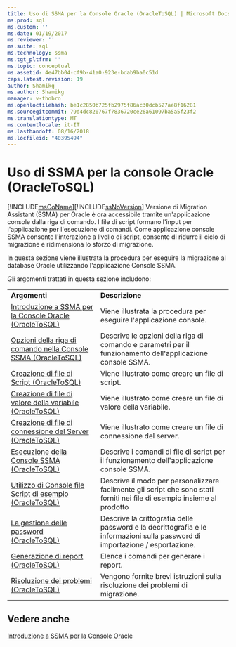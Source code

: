 ```yaml
---
title: Uso di SSMA per la Console Oracle (OracleToSQL) | Microsoft Docs
ms.prod: sql
ms.custom: ''
ms.date: 01/19/2017
ms.reviewer: ''
ms.suite: sql
ms.technology: ssma
ms.tgt_pltfrm: ''
ms.topic: conceptual
ms.assetid: 4e47bb04-cf9b-41a0-923e-bdab9ba0c51d
caps.latest.revision: 19
author: Shamikg
ms.author: Shamikg
manager: v-thobro
ms.openlocfilehash: be1c2850b725fb2975f86ac30dcb527ae8f16281
ms.sourcegitcommit: 79d4dc820767f7836720ce26a61097ba5a5f23f2
ms.translationtype: MT
ms.contentlocale: it-IT
ms.lasthandoff: 08/16/2018
ms.locfileid: "40395494"
---
```

# <a name="working-with-ssma-for-oracle-console-oracletosql"></a>Uso di SSMA per la console Oracle (OracleToSQL)
[!INCLUDE[msCoName](../../includes/msconame_md.md)][!INCLUDE[ssNoVersion](../../includes/ssnoversion-md.md)] Versione di Migration Assistant (SSMA) per Oracle è ora accessibile tramite un'applicazione console dalla riga di comando. I file di script formano l'input per l'applicazione per l'esecuzione di comandi. Come applicazione console SSMA consente l'interazione a livello di script, consente di ridurre il ciclo di migrazione e ridimensiona lo sforzo di migrazione.  
  
In questa sezione viene illustrata la procedura per eseguire la migrazione al database Oracle utilizzando l'applicazione Console SSMA.  
  
Gli argomenti trattati in questa sezione includono:  
  
|||  
|-|-|  
|**Argomenti**|**Descrizione**|  
|[Introduzione a SSMA per la Console Oracle &#40;OracleToSQL&#41;](../../ssma/oracle/getting-started-with-ssma-for-oracle-console-oracletosql.md)|Viene illustrata la procedura per eseguire l'applicazione console.|  
|[Opzioni della riga di comando nella Console SSMA &#40;OracleToSQL&#41;](../../ssma/oracle/command-line-options-in-ssma-console-oracletosql.md)|Descrive le opzioni della riga di comando e parametri per il funzionamento dell'applicazione console SSMA.|  
|[Creazione di file di Script &#40;OracleToSQL&#41;](../../ssma/oracle/creating-script-files-oracletosql.md)|Viene illustrato come creare un file di script.|  
|[Creazione di file di valore della variabile &#40;OracleToSQL&#41;](../../ssma/oracle/creating-variable-value-files-oracletosql.md)|Viene illustrato come creare un file di valore della variabile.|  
|[Creazione di file di connessione del Server &#40;OracleToSQL&#41;](../../ssma/oracle/creating-the-server-connection-files-oracletosql.md)|Viene illustrato come creare un file di connessione del server.|  
|[Esecuzione della Console SSMA &#40;OracleToSQL&#41;](../../ssma/oracle/executing-the-ssma-console-oracletosql.md)|Descrive i comandi di file di script per il funzionamento dell'applicazione console SSMA.|  
|[Utilizzo di Console file Script di esempio &#40;OracleToSQL&#41;](../../ssma/oracle/working-with-the-sample-console-script-files-oracletosql.md)|Descrive il modo per personalizzare facilmente gli script che sono stati forniti nei file di esempio insieme al prodotto|  
|[La gestione delle password &#40;OracleToSQL&#41;](../../ssma/oracle/managing-passwords-oracletosql.md)|Descrive la crittografia delle password e la decrittografia e le informazioni sulla password di importazione / esportazione.|  
|[Generazione di report &#40;OracleToSQL&#41;](../../ssma/oracle/generating-reports-oracletosql.md)|Elenca i comandi per generare i report.|  
|[Risoluzione dei problemi &#40;OracleToSQL&#41;](../../ssma/oracle/troubleshooting-oracletosql.md)|Vengono fornite brevi istruzioni sulla risoluzione dei problemi di migrazione.|  
  
## <a name="see-also"></a>Vedere anche  
[Introduzione a SSMA per la Console Oracle](getting-started-with-ssma-for-oracle-console-oracletosql.md)  
  
